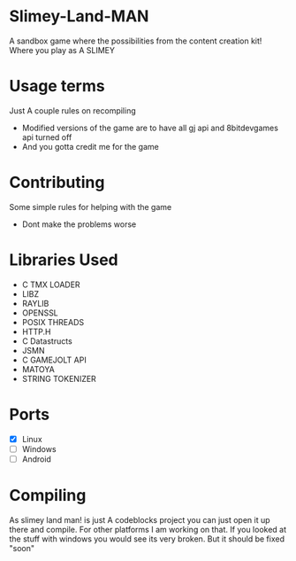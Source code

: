 # Slimey-Land-MAN
A sandbox game where the possibilities from the content creation kit! Where you play as A SLIMEY

# Usage terms
Just A couple rules on recompiling
- Modified versions of the game are to have all gj api and 8bitdevgames api turned off
- And you gotta credit me for the game

# Contributing
Some simple rules for helping with the game
- Dont make the problems worse

# Libraries Used
- C TMX LOADER
- LIBZ
- RAYLIB
- OPENSSL
- POSIX THREADS
- HTTP.H
- C Datastructs
- JSMN
- C GAMEJOLT API
- MATOYA
- STRING TOKENIZER

# Ports
- [X] Linux
- [ ] Windows
- [ ] Android

# Compiling
As slimey land man! is just A codeblocks project you can just open it up there and compile. For other platforms I am working on that. If you looked at the stuff with windows you would see its very broken. But it should be fixed "soon"
